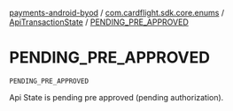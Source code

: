 [payments-android-byod](../../index.md) / [com.cardflight.sdk.core.enums](../index.md) / [ApiTransactionState](index.md) / [PENDING_PRE_APPROVED](./-p-e-n-d-i-n-g_-p-r-e_-a-p-p-r-o-v-e-d.md)

# PENDING_PRE_APPROVED

`PENDING_PRE_APPROVED`

Api State is pending pre approved (pending authorization).

